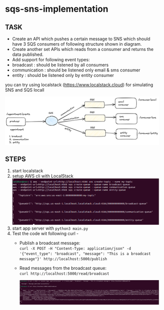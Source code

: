 # sqs-sns-implementation

## TASK

- Create an API which pushes a certain message to SNS which should have 3 SQS consumers of 
following structure shown in diagram.
- Create another set APIs which reads from a consumer and returns the data published.
- Add support for following event types: 
- broadcast : should be listened by all consumers
- communication : should be listened only email & sms consumer
- entity : should be listened only by entity consumer

you can try using localstack (https://www.localstack.cloud) for simulating SNS and SQS locall

![design image](https://github.com/flow6979/sqs-sns-implementation/blob/main/design.png)


## STEPS

1. start localstack
2. setup AWS cli with LocalStack
     ![aws configurations](https://github.com/flow6979/sqs-sns-implementation/blob/main/awsConfigure.png)
4. start app server with `python3 main.py`
5. Test the code wit following curl -
   - Publish a broadcast message:
      </br>
     `curl -X POST -H "Content-Type: application/json" -d '{"event_type": "broadcast", "message": "This is a broadcast message"}' http://localhost:5000/publish`
   - Read messages from the broadcast queue:
      </br>
     `curl http://localhost:5000/read/broadcast`

     ![curl Results](https://github.com/flow6979/sqs-sns-implementation/blob/main/curlResults.png)
